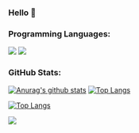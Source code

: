 ### Hello 👋

<!--
**c9Dubz/c9Dubz** is a ✨ _special_ ✨ repository because its `README.md` (this file) appears on your GitHub profile.

• 🔭 Aspiring full stack developer 👾
• 🌱 Studying Information Technology at Curtin Universirt
• 💬 Ask me about ...
• 📫 How to reach me: 
-->

### Programming Languages:
![](https://img.shields.io/badge/Code-Python-informational?style=flat&logo=code&logoColor=white&color=2bbc8a)
![](https://img.shields.io/badge/Code-Java-informational?style=flat&logo=code&logoColor=white&color=2bbc8a)



### GitHub Stats:
[![Anurag's github stats](https://github-readme-stats.vercel.app/api?username=c9Dubz-1908&hide=issues&theme=dracula)](https://github.com/anuraghazra/github-readme-stats)
[![Top Langs](https://github-readme-stats.vercel.app/api/top-langs/?username=c9Dubz-1908&theme=dracula)](https://github.com/anuraghazra/github-readme-stats)

[![Top Langs](https://github-readme-stats.vercel.app/api/top-langs/?username=c9Dubz&layout=compact)](https://github.com/anuraghazra/github-readme-stats)


![](https://komarev.com/ghpvc/?username=c9Dubz-1908&label=visitors&color=ff69b4)
